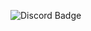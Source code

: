 ![Discord Badge](https://cdn.discordapp.com/avatars/761537583472705547/a_bfb4e1e892757f995ea0c998d2a82efc.gif?size=2048)

